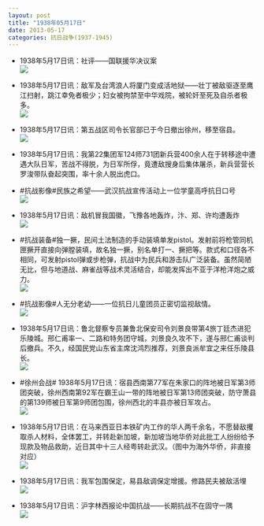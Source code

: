 ```yaml
---
layout: post
title: "1938年05月17日"
date: 2013-05-17
categories: 抗日战争(1937-1945)
---
```


<meta name="referrer" content="no-referrer" />

- 1938年5月17日讯：社评——国联援华决议案 <br/><img src="https://ww4.sinaimg.cn/large/aca367d8jw1e4rnf0s9j6j20c10rcq6i.jpg" />

- 1938年5月17日讯：敌军及台湾浪人将厦门变成活地狱——壮丁被敌驱逐至鹰江扫射，跳江幸免者极少；妇女被拘禁至中华戏院，被轮奸至死及自杀者极多。 <br/><img src="https://ww3.sinaimg.cn/large/aca367d8jw1e4rloblx7wj20c11or43u.jpg" />

- 1938年5月17日讯：第五战区司令长官部已于今日撤出徐州，移至宿县。  <br/><img src="https://ww1.sinaimg.cn/large/aca367d8jw1e4rcpst24qj20ba0ebdhe.jpg" />

- 1938年5月17日讯：我第22集团军124师731团新兵营400余人在于转移途中遭遇大队日军，苦战不得脱，为日军所俘，竟遭敌搜身后集体屠杀，新兵营营长罗浚带队奋起突围，率十余人脱出虎口。 

- #抗战影像#民族之希望——武汉抗战宣传活动上一位学童高呼抗日口号 <br/><img src="https://ww2.sinaimg.cn/large/aca367d8jw1e4r99tuu86j207l0b774l.jpg" />

- 1938年5月17日讯：敌机冒我国徽，飞豫各地轰炸，汴、郑、许均遭轰炸 <br/><img src="https://ww3.sinaimg.cn/large/aca367d8jw1e4r6nt3ahzj20c10lo75p.jpg" />

- #抗战装备#独一撅，民间土法制造的手动装填单发pistol。发射前将枪管同机匣撅开直接向弹膛装填，故名独一撅，别名单打一、撅把等。款式和口径各不相同，可发射pistol弹或步枪弹，抗战中为民兵和游击队广泛装备。虽然简陋无比，但与地道战、麻雀战等战术灵活结合，却能发挥出不亚于洋枪洋炮之威力。 <br/><img src="https://ww4.sinaimg.cn/large/aca367d8jw1e4r42h88wbj20c10zrwgk.jpg" />

- #抗战影像#人无分老幼——一位抗日儿童团员正密切监视敌情。 <br/><img src="https://ww2.sinaimg.cn/large/aca367d8jw1e4r2byazfcj20jg0dyacq.jpg" />

- 1938年5月17日讯：鲁北督察专员兼鲁北保安司令刘景良带第4旅丁廷杰进犯乐陵城。邢仁甫率一、二路和特务团守城，刘景良久攻不下，遂与邢仁甫谈判后撤兵。不久，经国民党山东省主席沈鸿烈推荐，刘景良派牟宜之来任乐陵县长。 <br/><img src="https://ww3.sinaimg.cn/large/aca367d8jw1e4r0kz5e90j20eq0cs0uc.jpg" />

- #徐州会战# 1938年5月17日讯：宿县西南第77军在朱家口的阵地被日军第3师团突破，徐州西南第92军在霸王山一带的阵地被日军第13师团突破，防守萧县的第139师被日军第9师团包围，徐州西北的丰县亦被日军攻占。 <br/><img src="https://ww4.sinaimg.cn/large/aca367d8jw1e4qyudxd9ej20ba0ebdhe.jpg" />

- 1938年5月17日讯：在马来西亚日本铁矿内工作的华人两千余名，不愿替敌攫取杀人材料，全体罢工，并转赴新加坡，新加坡当地华侨对此批工人纷纷给予现款及物品救助，近日其中十三人经粤转赴武汉。（图中为海外华侨，非直接对应） <br/><img src="https://ww1.sinaimg.cn/large/aca367d8jw1e4qxzeuozbj20c10hvq4o.jpg" />

- 1938年5月17日讯：我军包围保定，易县敌调保定增援。修路民夫被敌活埋 <br/><img src="https://ww4.sinaimg.cn/large/aca367d8jw1e4qxecvj2dj20c10v541h.jpg" />

- 1938年5月17日讯：沪字林西报论中国抗战——长期抗战不在固守一隅 <br/><img src="https://ww3.sinaimg.cn/large/aca367d8jw1e4qw8z0kbij207y0f6ab9.jpg" />

